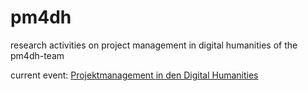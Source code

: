 # pm4dh
research activities on project management in digital humanities of the pm4dh-team 

current event: [Projektmanagement in den Digital Humanities](https://ieg-dhr.github.io/pm4dh/)
